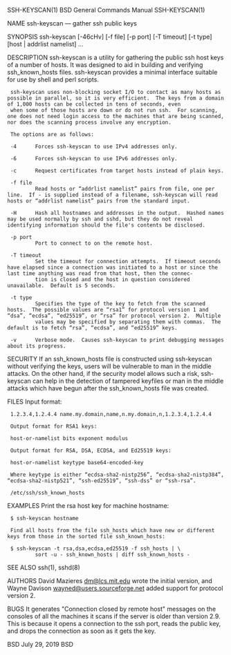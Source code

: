 SSH-KEYSCAN(1)                                                                           BSD General Commands Manual                                                                           SSH-KEYSCAN(1)

NAME
     ssh-keyscan — gather ssh public keys

SYNOPSIS
     ssh-keyscan [-46cHv] [-f file] [-p port] [-T timeout] [-t type] [host | addrlist namelist] ...

DESCRIPTION
     ssh-keyscan is a utility for gathering the public ssh host keys of a number of hosts.  It was designed to aid in building and verifying ssh_known_hosts files.  ssh-keyscan provides a minimal interface
     suitable for use by shell and perl scripts.

     ssh-keyscan uses non-blocking socket I/O to contact as many hosts as possible in parallel, so it is very efficient.  The keys from a domain of 1,000 hosts can be collected in tens of seconds, even
     when some of those hosts are down or do not run ssh.  For scanning, one does not need login access to the machines that are being scanned, nor does the scanning process involve any encryption.

     The options are as follows:

     -4      Forces ssh-keyscan to use IPv4 addresses only.

     -6      Forces ssh-keyscan to use IPv6 addresses only.

     -c      Request certificates from target hosts instead of plain keys.

     -f file
             Read hosts or “addrlist namelist” pairs from file, one per line.  If - is supplied instead of a filename, ssh-keyscan will read hosts or “addrlist namelist” pairs from the standard input.

     -H      Hash all hostnames and addresses in the output.  Hashed names may be used normally by ssh and sshd, but they do not reveal identifying information should the file's contents be disclosed.

     -p port
             Port to connect to on the remote host.

     -T timeout
             Set the timeout for connection attempts.  If timeout seconds have elapsed since a connection was initiated to a host or since the last time anything was read from that host, then the connec-
             tion is closed and the host in question considered unavailable.  Default is 5 seconds.

     -t type
             Specifies the type of the key to fetch from the scanned hosts.  The possible values are “rsa1” for protocol version 1 and “dsa”, “ecdsa”, “ed25519”, or “rsa” for protocol version 2.  Multiple
             values may be specified by separating them with commas.  The default is to fetch “rsa”, “ecdsa”, and “ed25519” keys.

     -v      Verbose mode.  Causes ssh-keyscan to print debugging messages about its progress.

SECURITY
     If an ssh_known_hosts file is constructed using ssh-keyscan without verifying the keys, users will be vulnerable to man in the middle attacks.  On the other hand, if the security model allows such a
     risk, ssh-keyscan can help in the detection of tampered keyfiles or man in the middle attacks which have begun after the ssh_known_hosts file was created.

FILES
     Input format:

     1.2.3.4,1.2.4.4 name.my.domain,name,n.my.domain,n,1.2.3.4,1.2.4.4

     Output format for RSA1 keys:

     host-or-namelist bits exponent modulus

     Output format for RSA, DSA, ECDSA, and Ed25519 keys:

     host-or-namelist keytype base64-encoded-key

     Where keytype is either “ecdsa-sha2-nistp256”, “ecdsa-sha2-nistp384”, “ecdsa-sha2-nistp521”, “ssh-ed25519”, “ssh-dss” or “ssh-rsa”.

     /etc/ssh/ssh_known_hosts

EXAMPLES
     Print the rsa host key for machine hostname:

     $ ssh-keyscan hostname

     Find all hosts from the file ssh_hosts which have new or different keys from those in the sorted file ssh_known_hosts:

     $ ssh-keyscan -t rsa,dsa,ecdsa,ed25519 -f ssh_hosts | \
             sort -u - ssh_known_hosts | diff ssh_known_hosts -

SEE ALSO
     ssh(1), sshd(8)

AUTHORS
     David Mazieres <dm@lcs.mit.edu> wrote the initial version, and Wayne Davison <wayned@users.sourceforge.net> added support for protocol version 2.

BUGS
     It generates "Connection closed by remote host" messages on the consoles of all the machines it scans if the server is older than version 2.9.  This is because it opens a connection to the ssh port,
     reads the public key, and drops the connection as soon as it gets the key.

BSD                                                                                             July 29, 2019                                                                                             BSD

